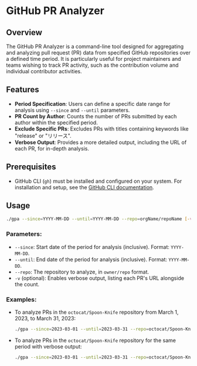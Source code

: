 # GitHub PR Analyzer

## Overview

The GitHub PR Analyzer is a command-line tool designed for aggregating and analyzing pull request (PR) data from specified GitHub repositories over a defined time period. It is particularly useful for project maintainers and teams wishing to track PR activity, such as the contribution volume and individual contributor activities.

## Features

- **Period Specification**: Users can define a specific date range for analysis using `--since` and `--until` parameters.
- **PR Count by Author**: Counts the number of PRs submitted by each author within the specified period.
- **Exclude Specific PRs**: Excludes PRs with titles containing keywords like "release" or "リリース".
- **Verbose Output**: Provides a more detailed output, including the URL of each PR, for in-depth analysis.

## Prerequisites

- GitHub CLI (`gh`) must be installed and configured on your system. For installation and setup, see the [GitHub CLI documentation](https://cli.github.com/manual/).

## Usage

```sh
./gpa --since=YYYY-MM-DD --until=YYYY-MM-DD --repo=orgName/repoName [-v]
```

### Parameters:

- `--since`: Start date of the period for analysis (inclusive). Format: `YYYY-MM-DD`.
- `--until`: End date of the period for analysis (inclusive). Format: `YYYY-MM-DD`.
- `--repo`: The repository to analyze, in `owner/repo` format.
- `-v` (optional): Enables verbose output, listing each PR's URL alongside the count.

### Examples:

- To analyze PRs in the `octocat/Spoon-Knife` repository from March 1, 2023, to March 31, 2023:

  ```sh
  ./gpa --since=2023-03-01 --until=2023-03-31 --repo=octocat/Spoon-Knife
  ```

- To analyze PRs in the `octocat/Spoon-Knife` repository for the same period with verbose output:

  ```sh
  ./gpa --since=2023-03-01 --until=2023-03-31 --repo=octocat/Spoon-Knife -v
  ```
